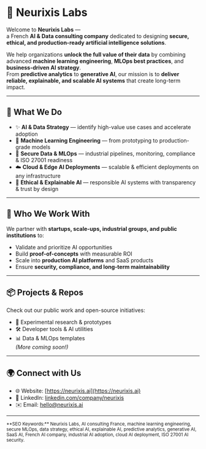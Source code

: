 # 🧠 Neurixis Labs

Welcome to **Neurixis Labs** —  
a French **AI & Data consulting company** dedicated to designing **secure, ethical, and production-ready artificial intelligence solutions**.

We help organizations **unlock the full value of their data** by combining advanced **machine learning engineering**, **MLOps best practices**, and **business-driven AI strategy**.  
From **predictive analytics** to **generative AI**, our mission is to **deliver reliable, explainable, and scalable AI systems** that create long-term impact.

---

## 🚀 What We Do

- ✨ **AI & Data Strategy** — identify high-value use cases and accelerate adoption  
- 🧠 **Machine Learning Engineering** — from prototyping to production-grade models  
- 🔐 **Secure Data & MLOps** — industrial pipelines, monitoring, compliance & ISO 27001 readiness  
- ☁️ **Cloud & Edge AI Deployments** — scalable & efficient deployments on any infrastructure  
- 🧭 **Ethical & Explainable AI** — responsible AI systems with transparency & trust by design  

---

## 💼 Who We Work With

We partner with **startups, scale-ups, industrial groups, and public institutions** to:

- Validate and prioritize AI opportunities  
- Build **proof-of-concepts** with measurable ROI  
- Scale into **production AI platforms** and SaaS products  
- Ensure **security, compliance, and long-term maintainability**  

---

## 📦 Projects & Repos

Check out our public work and open-source initiatives:  
- 🔬 Experimental research & prototypes  
- 🛠️ Developer tools & AI utilities  
- 📊 Data & MLOps templates  
*(More coming soon!)*  

---

## 🌍 Connect with Us

- 🌐 Website: [https://neurixis.ai](https://neurixis.ai)  
- 💼 LinkedIn: [linkedin.com/company/neurixis](https://linkedin.com/company/neurixis)  
- ✉️ Email: [hello@neurixis.ai](mailto:hello@neurixis.ai)  

---

<sub>
**SEO Keywords:** Neurixis Labs, AI consulting France, machine learning engineering, secure MLOps, data strategy, ethical AI, explainable AI, predictive analytics, generative AI, SaaS AI, French AI company, industrial AI adoption, cloud AI deployment, ISO 27001 AI security.
</sub>
